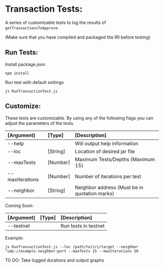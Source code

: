 # Transaction Tests:
A series of customizable tests to log the results of `getTransactionsToApprove`.

(Make sure that you have compiled and packaged the IRI before testing)

## Run Tests:
Install package.json

```
npm install 
```

Run test with default settings
```
js RunTransactionTest.js
```

## Customize: 
These tests are customizable. By using any of the following flags you can adjust the parameters of the tests. 

|[Argument]         |[Type]      |[Description]                                   |
|:------------------|:-----------|:-----------------------------------------------|                 
|--help             |            |Will output help information                    |
|--loc              |[String]    | Location of desired jar file                   |
|--maxTests         |[Number]    | Maximum Tests/Depths (Maximum 15)              |
|--maxIterations    |[Number]    | Number of iterations per test                  |
|--neighbor         |[String]    | Neighbor address (Must be in quotation marks)  | 
                   
Coming Soon: 

|[Argument]         |[Type]      |[Description]                                   |
|:------------------|:-----------|:-----------------------------------------------|             
|--testnet          |            |Run tests in testnet                            |


Example: 
```
js RunTransactionTest.js --loc /path/to/iri/target --neighbor "udp://example.neighbor:port --maxTests 15 --maxIterations 50 
```

TO DO: 
Take logged durations and output graphs 




